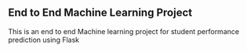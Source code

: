 ## End to End Machine Learning Project


This is an end to end Machine learning project for student performance prediction using Flask
